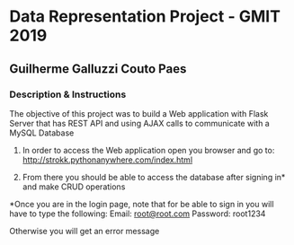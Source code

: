 # Data Representation Project - GMIT 2019

## Guilherme Galluzzi Couto Paes

### Description & Instructions

The objective of this project was to build a Web application with Flask Server that has REST API and using AJAX calls to communicate with a MySQL Database


1. In order to access the Web application open you browser and go to: http://strokk.pythonanywhere.com/index.html

2. From there you should be able to access the database after signing in* and make CRUD operations


*Once you are in the login page, note that for be able to sign in you will have to type the following:
Email: root@root.com
Password: root1234

Otherwise you will get an error message
